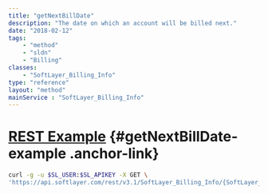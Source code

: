 ```yaml
---
title: "getNextBillDate"
description: "The date on which an account will be billed next."
date: "2018-02-12"
tags:
    - "method"
    - "sldn"
    - "Billing"
classes:
    - "SoftLayer_Billing_Info"
type: "reference"
layout: "method"
mainService : "SoftLayer_Billing_Info"
---
```


# [REST Example](#getNextBillDate-example) <a href="/article/rest/"><i class="fas fa-question"></i></a> {#getNextBillDate-example .anchor-link} 
```bash
curl -g -u $SL_USER:$SL_APIKEY -X GET \
'https://api.softlayer.com/rest/v3.1/SoftLayer_Billing_Info/{SoftLayer_Billing_InfoID}/getNextBillDate'
```
